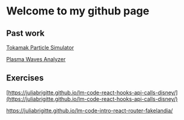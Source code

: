 # Welcome to my github page

## Past work

[Tokamak Particle Simulator](https://warwick.ac.uk/fac/sci/physics/research/cfsa/research/wpc/tps/)

[Plasma Waves Analyzer](https://warwick.ac.uk/fac/sci/physics/research/cfsa/research/wpc/plasmawavesanalyzer/userguide/)

## Exercises

[https://juliabrigitte.github.io/lm-code-react-hooks-api-calls-disney/](https://juliabrigitte.github.io/lm-code-react-hooks-api-calls-disney/)

https://juliabrigitte.github.io/lm-code-intro-react-router-fakelandia/


